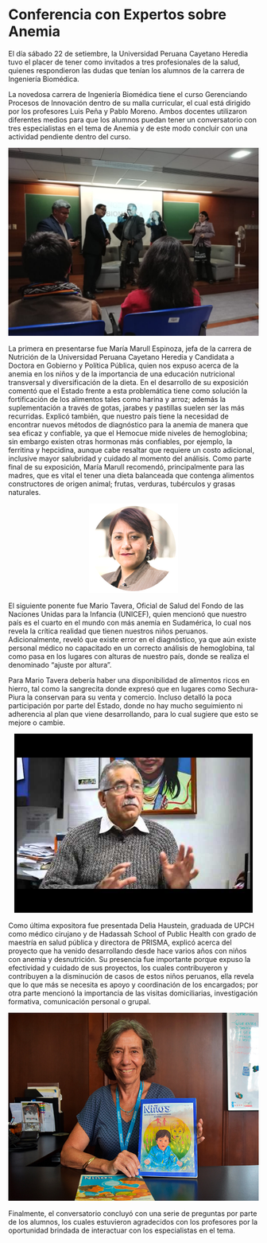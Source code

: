 # Conferencia con Expertos sobre Anemia
<p>El día sábado 22 de setiembre, la Universidad Peruana Cayetano Heredia tuvo el placer de tener como invitados a tres profesionales de la salud, quienes respondieron las dudas que tenían los alumnos de la carrera de Ingeniería Biomédica.</p>
<p>La novedosa carrera de Ingeniería Biomédica tiene el curso Gerenciando Procesos de Innovación dentro de su malla curricular, el cual está dirigido por los profesores Luis Peña y Pablo Moreno. Ambos docentes utilizaron diferentes medios para que los alumnos puedan tener un conversatorio con tres especialistas en el tema de Anemia y de este modo concluir con una actividad pendiente dentro del curso.</p>
<img src="images/blog-01.jpeg" alt="" class="img-fluid img-rounded">
<p>La primera en presentarse fue María Marull Espinoza, jefa de la carrera de Nutrición de la Universidad Peruana Cayetano Heredia y Candidata a Doctora en Gobierno y Política Pública, quien nos expuso acerca de la anemia en los niños y de la importancia de una  educación nutricional transversal y diversificación de la dieta. En el desarrollo de su exposición comentó que el Estado frente a esta problemática tiene como solución la fortificación de los alimentos tales como harina y arroz; además la suplementación a través de gotas, jarabes y pastillas suelen ser las más recurridas. Explicó también, que nuestro país tiene la necesidad de encontrar nuevos métodos de diagnóstico para la anemia de manera que sea eficaz y confiable, ya que el Hemocue mide niveles de hemoglobina; sin embargo existen otras hormonas más confiables, por ejemplo, la ferritina y hepcidina, aunque cabe resaltar que requiere un costo adicional, inclusive mayor salubridad y cuidado al momento del análisis. Como parte final de su exposición, María Marull recomendó, principalmente para las madres, que es vital el tener una dieta balanceada que contenga alimentos constructores de origen animal; frutas, verduras, tubérculos y grasas naturales.</p>
<center>
  <img src="images/maria.png" alt="" class="img-fluid img-rounded">
 </center>
<p>El siguiente ponente fue  Mario Tavera, Oficial de Salud del Fondo de las Naciones Unidas para la Infancia (UNICEF), quien mencionó que nuestro país es el cuarto en el mundo con más anemia en Sudamérica, lo cual nos revela la crítica realidad que tienen nuestros niños peruanos. Adicionalmente, reveló que existe error en el diagnóstico, ya que aún existe personal médico no capacitado en un correcto análisis de hemoglobina, tal como pasa en los lugares con alturas de nuestro país, donde se realiza el denominado “ajuste por altura”.</p>
<p>Para Mario Tavera debería haber una disponibilidad de alimentos ricos en hierro, tal como la sangrecita donde expresó que en lugares como Sechura-Piura la conservan para su venta y comercio. Incluso detalló la poca participación por parte del Estado, donde no hay mucho seguimiento ni adherencia al plan que viene desarrollando, para lo cual sugiere que esto se mejore o cambie.</p>
<center>
  <img src="images/mario.jpg" alt="" class="img-fluid img-rounded">
</center>
<p>Como última expositora fue presentada Delia Haustein, graduada de UPCH como médico cirujano y de Hadassah School of Public Health con grado de maestría en salud pública y directora de PRISMA, explicó acerca del proyecto que ha venido desarrollando desde hace varios años con niños con anemia y desnutrición. Su presencia fue importante porque expuso la efectividad y cuidado de sus proyectos, los cuales contribuyeron y contribuyen a la disminución de casos de estos niños peruanos, ella revela que lo que más se necesita es apoyo y coordinación de los encargados; por otra parte mencionó la importancia de las visitas domiciliarias, investigación formativa, comunicación personal o grupal.</p>
<center>
  <img src="images/delia.jpg" alt="" class="img-fluid img-rounded">
 </center>
<p>Finalmente, el conversatorio concluyó con una serie de preguntas por parte de los alumnos, los cuales estuvieron agradecidos con los profesores por la oportunidad brindada de interactuar con los especialistas en el tema.</p>
